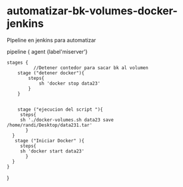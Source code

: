 # automatizar-bk-volumes-docker-jenkins
PIpeline en jenkins para automatizar 

pipeline {
    agent {label'miserver'}
    
    stages {
              //Detener contedor para sacar bk al volumen
        stage ("detener docker"){
            steps{ 
                sh 'docker stop data23'
            }
        }
    
        
        stage ("ejecucion del script "){
         steps{ 
         sh './docker-volumes.sh data23 save /home/randi/Desktop/data231.tar'
           }
      }
       stage ("Iniciar Docker" ){
         steps{ 
         sh 'docker start data23'
           }
      }
    }
   
 }
  
